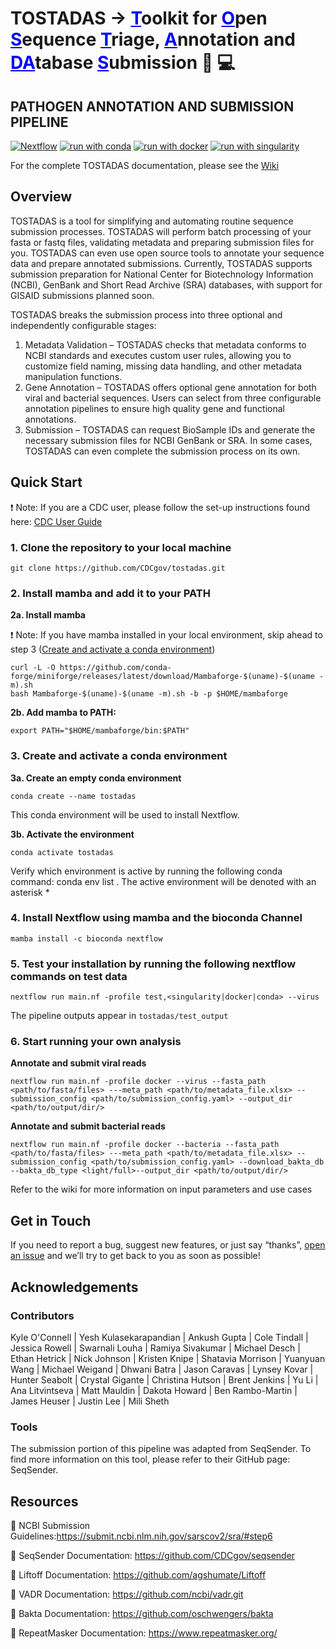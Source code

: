 # TOSTADAS &#8594; <span style="color:blue"><u>**T**</u></span>oolkit for <span style="color:blue"><u>**O**</u></span>pen <span style="color:blue"><u>**S**</u></span>equence <span style="color:blue"><u>**T**</u></span>riage, <span style="color:blue"><u>**A**</u></span>nnotation and <span style="color:blue"><u>**DA**</u></span>tabase <span style="color:blue"><u>**S**</u></span>ubmission :dna: :computer:

## PATHOGEN ANNOTATION AND SUBMISSION PIPELINE

<!-- [![GitHub Downloads](https://img.shields.io/github/downloads/CDCgov/tostadas/total.svg?style=social&logo=github&label=Download)](https://github.com/CDCgov/tostadas/releases) -->
[![Nextflow](https://img.shields.io/badge/nextflow%20DSL2-%E2%89%A521.10.3-23aa62.svg?labelColor=000000)](https://www.nextflow.io/) [![run with conda](http://img.shields.io/badge/run%20with-conda-3EB049?labelColor=000000&logo=anaconda)](https://docs.conda.io/en/latest/) [![run with docker](https://img.shields.io/badge/run%20with-docker-0db7ed?labelColor=000000&logo=docker)](https://www.docker.com/) [![run with singularity](https://img.shields.io/badge/run%20with-singularity-1d355c.svg?labelColor=000000)](https://sylabs.io/docs/)

For the complete TOSTADAS documentation, please see the [Wiki](https://github.com/CDCgov/tostadas/wiki)

## Overview
TOSTADAS is a tool for simplifying and automating routine sequence submission processes.  TOSTADAS will perform batch processing of your fasta or fastq files, validating metadata and preparing submission files for you.  TOSTADAS can even use open source tools to annotate your sequence data and prepare annotated submissions.  Currently, TOSTADAS supports submission preparation for National Center for Biotechnology Information (NCBI), GenBank and Short Read Archive (SRA) databases, with support for GISAID submissions planned soon.

TOSTADAS breaks the submission process into three optional and independently configurable stages:
1.	Metadata Validation – TOSTADAS checks that metadata conforms to NCBI standards and executes custom user rules, allowing you to customize field naming, missing data handling, and other metadata manipulation functions.
2.	Gene Annotation – TOSTADAS offers optional gene annotation for both viral and bacterial sequences. Users can select from three configurable annotation pipelines to ensure high quality gene and functional annotations.
3.	Submission – TOSTADAS can request BioSample IDs and generate the necessary submission files for NCBI GenBank or SRA.  In some cases, TOSTADAS can even complete the submission process on its own.

## Quick Start
❗ Note: If you are a CDC user, please follow the set-up instructions found here: [CDC User Guide](https://github.com/CDCgov/tostadas/wiki/CDC-User-Guide)

### 1. Clone the repository to your local machine
```
git clone https://github.com/CDCgov/tostadas.git
```
### 2. Install mamba and add it to your PATH 

 **2a. Install mamba** 
 
❗ Note: If you have mamba installed in your local environment, skip ahead to step 3 ([Create and activate a conda environment](https://github.com/CDCgov/tostadas/edit/dev/README.md#3-create-and-activate-a-conda-environment))
```
curl -L -O https://github.com/conda-forge/miniforge/releases/latest/download/Mambaforge-$(uname)-$(uname -m).sh
bash Mambaforge-$(uname)-$(uname -m).sh -b -p $HOME/mambaforge
```
 **2b. Add mamba to PATH:**
```
export PATH="$HOME/mambaforge/bin:$PATH"
```
### 3. Create and activate a conda environment

 **3a. Create an empty conda environment**
```
conda create --name tostadas
```
This conda environment will be used to install Nextflow.

 **3b. Activate the environment**
```
conda activate tostadas
```
Verify which environment is active by running the following conda command: conda env list . The active environment will be denoted with an asterisk *

### 4. Install Nextflow using mamba and the bioconda Channel
```
mamba install -c bioconda nextflow
```
### 5. Test your installation by running the following nextflow commands on test data
```
nextflow run main.nf -profile test,<singularity|docker|conda> --virus
```
The pipeline outputs appear in `tostadas/test_output`

### 6. Start running your own analysis

**Annotate and submit viral reads**
```
nextflow run main.nf -profile docker --virus --fasta_path <path/to/fasta/files> ---meta_path <path/to/metadata_file.xlsx> --submission_config <path/to/submission_config.yaml> --output_dir <path/to/output/dir/>
```
**Annotate and submit bacterial reads**
```
nextflow run main.nf -profile docker --bacteria --fasta_path <path/to/fasta/files> ---meta_path <path/to/metadata_file.xlsx> --submission_config <path/to/submission_config.yaml> --download_bakta_db --bakta_db_type <light/full>--output_dir <path/to/output/dir/>
```
Refer to the wiki for more information on input parameters and use cases

## Get in Touch
If you need to report a bug, suggest new features, or just say “thanks”, [open an issue](https://github.com/CDCgov/tostadas/issues/new/choose) and we’ll try to get back to you as soon as possible!

## Acknowledgements
### Contributors
Kyle O'Connell | Yesh Kulasekarapandian | Ankush Gupta | Cole Tindall | Jessica Rowell | Swarnali Louha | Ramiya Sivakumar | Michael Desch | Ethan Hetrick | Nick Johnson | Kristen Knipe | Shatavia Morrison | Yuanyuan Wang | Michael Weigand | Dhwani Batra | Jason Caravas | Lynsey Kovar | Hunter Seabolt | Crystal Gigante | Christina Hutson | Brent Jenkins | Yu Li | Ana Litvintseva | Matt Mauldin | Dakota Howard | Ben Rambo-Martin | James Heuser | Justin Lee | Mili Sheth

### Tools
The submission portion of this pipeline was adapted from SeqSender. To find more information on this tool, please refer to their GitHub page: SeqSender.

## Resources

:link: NCBI Submission Guidelines:https://submit.ncbi.nlm.nih.gov/sarscov2/sra/#step6

:link: SeqSender Documentation: https://github.com/CDCgov/seqsender

:link: Liftoff Documentation: https://github.com/agshumate/Liftoff

:link: VADR Documentation:  https://github.com/ncbi/vadr.git

:link: Bakta Documentation:  https://github.com/oschwengers/bakta

:link: RepeatMasker Documentation: https://www.repeatmasker.org/

